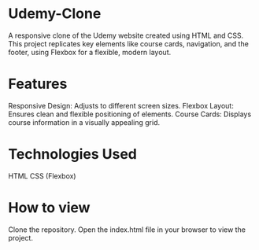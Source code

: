 # Udemy-Clone
A responsive clone of the Udemy website created using HTML and CSS. This project replicates key elements like course cards, navigation, and the footer, using Flexbox for a flexible, modern layout.


# Features
Responsive Design: Adjusts to different screen sizes.
Flexbox Layout:    Ensures clean and flexible positioning of elements.
Course Cards:      Displays course information in a visually appealing grid.

# Technologies Used
HTML
CSS (Flexbox)

# How to view
Clone the repository.
Open the index.html file in your browser to view the project.

